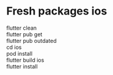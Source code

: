 # Fresh packages ios  
flutter clean  
flutter pub get  
flutter pub outdated  
cd ios  
pod install  
flutter build ios  
flutter install  
